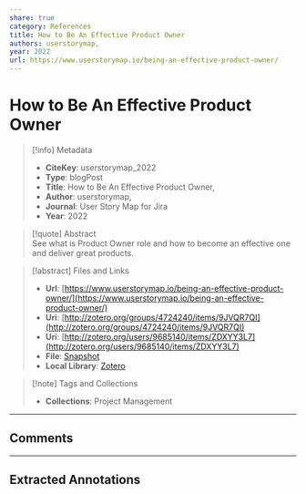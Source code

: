 ```yaml
---
share: true
category: References
title: How to Be An Effective Product Owner
authors: userstorymap,
year: 2022
url: https://www.userstorymap.io/being-an-effective-product-owner/
---
```

  
# How to Be An Effective Product Owner  
  
> [!info] Metadata  
> - **CiteKey**: userstorymap_2022  
> - **Type**: blogPost  
> - **Title**: How to Be An Effective Product Owner,   
> - **Author**: userstorymap,  
> - **Journal**: User Story Map for Jira   
> - **Year**: 2022   
  
> [!quote] Abstract  
> See what is Product Owner role and how to become an effective one and deliver great products.  
  
> [!abstract] Files and Links  
> - **Url**: [https://www.userstorymap.io/being-an-effective-product-owner/](https://www.userstorymap.io/being-an-effective-product-owner/)  
> - **Uri**: [http://zotero.org/groups/4724240/items/9JVQR7QI](http://zotero.org/groups/4724240/items/9JVQR7QI)  
> - **Uri**: [http://zotero.org/users/9685140/items/ZDXYY3L7](http://zotero.org/users/9685140/items/ZDXYY3L7)  
> - **File**: [Snapshot](file:///Users/jan/Zotero/storage/BPQZKMNM/being-an-effective-product-owner.html)  
> - **Local Library**: [Zotero]((zotero://select/library/items/ZDXYY3L7))  
  
> [!note] Tags and Collections  
> - **Collections**: Project Management  
  
----  
  
## Comments  
  
  
  
----  
  
## Extracted Annotations  
  
